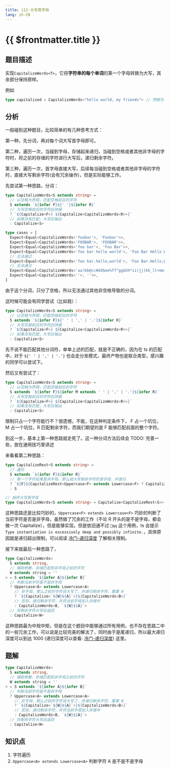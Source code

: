 ```yaml
---
title: 112-大写首字母
lang: zh-CN
---
```


# {{ $frontmatter.title }}

## 题目描述

实现`CapitalizeWords<T>`，它将**字符串的每个单词**的第一个字母转换为大写，其余部分保持原样。

例如

```ts
type capitalized = CapitalizeWords<"hello world, my friends"> // 预期为 'Hello World, My Friends'
```

## 分析

一般碰到这种题目，比较简单的有几种思考方式：

第一种，先分词，再对每个词大写首字母即可。

第二种，遍历一次，当碰到字母，存储起来递归，当碰到空格或者其他非字母的字符时，将之前的存储的字符进行大写后，递归剩余字符。

第三种，遍历一次，首字母直接大写，后续每当碰到空格或者其他非字母的字符时，直接大写剩余字符(会有冗余操作)，但是实际能够工作。

先尝试第一种思路，分词：

```ts
type CapitalizeWords<S extends string> =
  // 以空格为界限，匹配空格前后的字符
  S extends `${infer F}${' '}${infer R}`
  // 大写空格前后的字符后拼接
  ? `${Capitalize<F>} ${Capitalize<CapitalizeWords<R>>}`
  // 如果没有匹配，大写后输出
  : Capitalize<S>

type cases = [
  Expect<Equal<CapitalizeWords<'foobar'>, 'Foobar'>>,
  Expect<Equal<CapitalizeWords<'FOOBAR'>, 'FOOBAR'>>,
  Expect<Equal<CapitalizeWords<'foo bar'>, 'Foo Bar'>>,
  Expect<Equal<CapitalizeWords<'foo bar hello world'>, 'Foo Bar Hello World'>>,
  // 无法通过
  Expect<Equal<CapitalizeWords<'foo bar.hello,world'>, 'Foo Bar.Hello,World'>>,
  // 无法通过
  Expect<Equal<CapitalizeWords<'aa!bb@cc#dd$ee%ff^gg&hh*ii(jj)kk_ll+mm{nn}oo|pp🤣qq'>, 'Aa!Bb@Cc#Dd$Ee%Ff^Gg&Hh*Ii(Jj)Kk_Ll+Mm{Nn}Oo|Pp🤣Qq'>>,
  Expect<Equal<CapitalizeWords<''>, ''>>,
]
```

由于这个分词，只分了空格，所以无法通过其他非空格导致的分词。

这时候可能会有同学尝试（比如我）：

```ts
type CapitalizeWords<S extends string> =
  // 以空格为界限，匹配空格前后的字符
  S extends `${infer F}${' ' | ',' | '.'}${infer R}`
  // 大写空格前后的字符后拼接
  ? `${Capitalize<F>} ${Capitalize<CapitalizeWords<R>>}`
  // 如果没有匹配，大写后输出
  : Capitalize<S>
```

先不说不能匹配其他分词符，单单上述的匹配，就是不正确的，因为在 ts 的匹配中，对于 `${' ' | ',' | '.'}` 也会走分发模式，最终产物也是联合类型，感兴趣的同学可以尝试下。

然后又有尝试了：

```ts
type CapitalizeWords<S extends string> =
  // 以空格为界限，匹配空格前后的字符
  S extends `${infer F}${infer M extends ' ' | ',' | '.'}${infer R}`
  // 大写空格前后的字符后拼接
  ? `${Capitalize<F>} ${Capitalize<CapitalizeWords<R>>}`
  // 如果没有匹配，大写后输出
  : Capitalize<S>
```

限制只占一个字符能行不？很遗憾，不能，在这种判定条件下， F 占一个坑位，M 占一个坑位，R 匹配剩余字符，而我们期望的是 F 能够匹配前面的整个字符。

到这一步，基本上第一种思路就走死了。这一种分词方法后续会 TODO: 完善一些，放在通用技巧里讲述

来看看第二种思路：

```ts
type CapitalizeRest<S extends string> =
  // 遍历
  S extends `${infer F}${infer R}`
  // 第一个字符如果是非字母，那么就大写剩余字符的首字母，并递归
  ? `${F}${CapitalizeRest<Uppercase<F> extends Lowercase<F> ? Capitalize<R> : R>}`
  : S

// 始终大写首字母
type CapitalizeWords<S extends string> = Capitalize<CapitalizeRest<S>>;
```

这种思路还是比较巧妙的，`Uppercase<F> extends Lowercase<F>` 巧妙的判断了当前字符是否是非字母，虽然做了冗余的工作（不论 R 开头的是不是字母，都会做一次 Capitalize），但是能够实现。但是依旧通不过 `🤣qq` 这个用例，ts 会提示 `Type instantiation is excessively deep and possibly infinite.`，具体原因就是递归超出限制，可以阅读 [冷门-递归深度](/summary/冷门-递归深度.md) 了解相关限制。

接下来就最后一种思路了，

```ts
type CapitalizeWords<
  S extends string,
  // 辅助参数，存储匹配到非字母之前的字符
  W extends string = ''
> = S extends `${infer A}${infer B}`
  // 判断当前字符是不是非字母
  ? Uppercase<A> extends Lowercase<A>
    // 非字母，那么之前的字符该大写了，并递归剩余字符，重置 W
    ? `${Capitalize<`${W}${A}`>}${CapitalizeWords<B>}`
    // 否则，递归剩余字符，并将当前字母加入存储中
    : CapitalizeWords<B, `${W}${A}`>
  // 将剩余字符大写后返回
  : Capitalize<W>
```

这种思路最为中规中矩，但是在这个题目中能够通过所有用例，也不存在思路二中的一些冗余工作，可以说是比较完美的解法了，同时由于是尾递归，所以最大递归深度可以到达 1000 (递归深度可以查看: [冷门-递归深度](/summary/冷门-递归深度.md)) 这里。

## 题解

```ts
type CapitalizeWords<
  S extends string,
  // 辅助参数，存储匹配到非字母之前的字符
  W extends string = ''
> = S extends `${infer A}${infer B}`
  // 判断当前字符是不是非字母
  ? Uppercase<A> extends Lowercase<A>
    // 非字母，那么之前的字符该大写了，并递归剩余字符，重置 W
    ? `${Capitalize<`${W}${A}`>}${CapitalizeWords<B>}`
    // 否则，递归剩余字符，并将当前字母加入存储中
    : CapitalizeWords<B, `${W}${A}`>
  // 将剩余字符大写后返回
  : Capitalize<W>
```

## 知识点

1. 字符遍历
2. `Uppercase<A> extends Lowercase<A>` 判断字符 A 是不是不是字母

